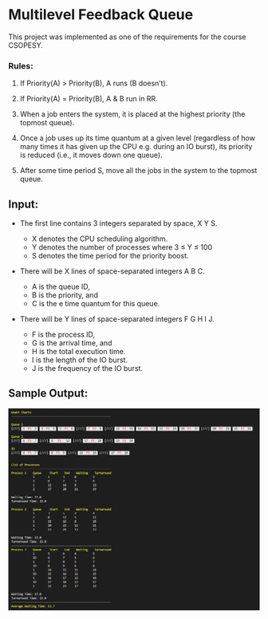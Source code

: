 # Multilevel Feedback Queue

This project was implemented as one of the requirements for the course CSOPESY.

### Rules:

1. If Priority(A) > Priority(B), A runs (B doesn’t).

2. If Priority(A) = Priority(B), A & B run in RR.

3. When a job enters the system, it is placed at the highest priority (the topmost queue).

4. Once a job uses up its time quantum at a given level (regardless of how many times it has given up the CPU e.g. during an IO burst), its priority is reduced (i.e., it moves down one queue).

5. After some time period S, move all the jobs in the system to the topmost queue.

## Input:

- The first line contains 3 integers separated by space, X Y S.

  - X denotes the CPU scheduling algorithm.
  - Y denotes the number of processes where 3 ≤ Y ≤ 100
  - S denotes the time period for the priority boost.

- There will be X lines of space-separated integers A B C.

  - A is the queue ID,
  - B is the priority, and
  - C is the e time quantum for this queue.

- There will be Y lines of space-separated integers F G H I J.
  - F is the process ID,
  - G is the arrival time, and
  - H is the total execution time.
  - I is the length of the IO burst.
  - J is the frequency of the IO burst.

## Sample Output:

![result](result.PNG)
